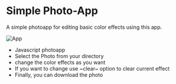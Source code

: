 # Simple Photo-App

A simple photoapp for editing basic color effects using this app.

![App](https://media.giphy.com/media/Lkg0cWg7sj1IMWKdeh/giphy.gif)

- Javascript photoapp
- Select the Photo from your directory
- change the color effects as you want
- If you want to change use ~clear~ option to clear current effect
- Finally, you can download the photo
